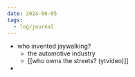 ```yaml
---
date: 2024-06-05
tags:
  - log/journal
---
```

- who invented jaywalking?
	- the automotive industry
	- [[who owns the streets? (ytvideo)]]
- 